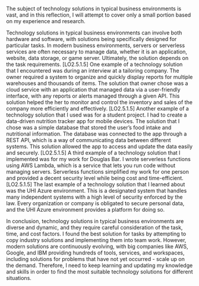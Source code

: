 
The subject of technology solutions in typical business environments is vast, and in this reflection, I will attempt to cover only a small portion based on my experience and research.

Technology solutions in typical business environments can involve both hardware and software, with solutions being specifically designed for particular tasks. In modern business environments, servers or serverless services are often necessary to manage data, whether it is an application, website, data storage, or game server. Ultimately, the solution depends on the task requirements.
[LO2.5.1.5]
One example of a technology solution that I encountered was during an interview at a tailoring company. The owner required a system to organize and quickly display reports for multiple warehouses and thousands of items. The solution that owner chose was a cloud service with an application that managed data via a user-friendly interface, with any reports or alerts managed through a given API. This solution helped the her to monitor and control the inventory and sales of the company more efficiently and effectively.
[LO2.5.1.5]
Another example of a technology solution that I used was for a student project. I had to create a data-driven nutrition tracker app for mobile devices. The solution that I chose was a simple database that stored the user’s food intake and nutritional information. The database was connected to the app through a REST API, which is a way of communicating data between different systems. This solution allowed the app to access and update the data easily and securely.
[LO2.5.1.5]
A third example of a technology solution that I implemented was for my work for Douglas Bar. I wrote serverless functions using AWS Lambda, which is a service that lets you run code without managing servers. Serverless functions simplified my work for one person and provided a decent security level while being cost and time-efficient.
[LO2.5.1.5]
The last example of a technology solution that I learned about was the UHI Azure environment. This is a designated system that handles many independent systems with a high level of security enforced by the law. Every organization or company is obligated to secure personal data, and the UHI Azure environment provides a platform for doing so.

In conclusion, technology solutions in typical business environments are diverse and dynamic, and they require careful consideration of the task, time, and cost factors. I found the best solution for tasks by attempting to copy industry solutions and implementing them into team work. However, modern solutions are continuously evolving, with big companies like AWS, Google, and IBM providing hundreds of tools, services, and workspaces, including solutions for problems that have not yet occurred - scale up on the demand. Therefore, I need to keep learning and updating my knowledge and skills in order to find the most suitable technology solutions for different situations.